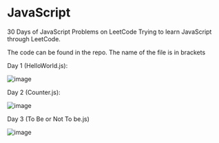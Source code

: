 # JavaScript
30 Days of JavaScript Problems on LeetCode
Trying to learn JavaScript through LeetCode. 

The code can be found in the repo. The name of the file is in brackets

Day 1 (HelloWorld.js):

![image](https://github.com/hzs0084/JavaScript/assets/43252065/5eeabe20-3a31-41e7-bd1d-fa9b887e4309)

Day 2 (Counter.js):

![image](https://github.com/hzs0084/JavaScript/assets/43252065/3f90f5ba-e577-4d30-8943-f7862c7bfa76)

Day 3 (To Be or Not To be.js)

![image](https://github.com/hzs0084/JavaScript/assets/43252065/22173043-dcb9-40a5-b059-013452f735ed)
